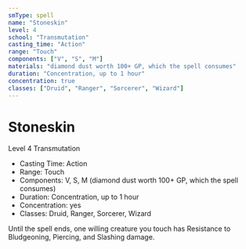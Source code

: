 ```yaml
---
smType: spell
name: "Stoneskin"
level: 4
school: "Transmutation"
casting_time: "Action"
range: "Touch"
components: ["V", "S", "M"]
materials: "diamond dust worth 100+ GP, which the spell consumes"
duration: "Concentration, up to 1 hour"
concentration: true
classes: ["Druid", "Ranger", "Sorcerer", "Wizard"]
---
```


# Stoneskin
Level 4 Transmutation

- Casting Time: Action
- Range: Touch
- Components: V, S, M (diamond dust worth 100+ GP, which the spell consumes)
- Duration: Concentration, up to 1 hour
- Concentration: yes
- Classes: Druid, Ranger, Sorcerer, Wizard

Until the spell ends, one willing creature you touch has Resistance to Bludgeoning, Piercing, and Slashing damage.
